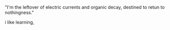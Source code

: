 "I'm the leftover of electric currents and organic decay, destined to retun to nothingness."

i like learning, 
